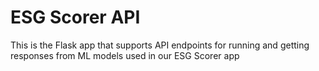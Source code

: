 # ESG Scorer API

This is the Flask app that supports API endpoints for running and getting responses from ML models used in our ESG Scorer app
